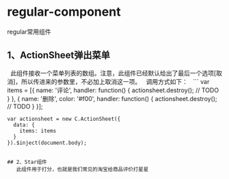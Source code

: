 # regular-component
regular常用组件

## 1、ActionSheet弹出菜单
   此组件接收一个菜单列表的数组。注意，此组件已经默认给出了最后一个选项[取消]，所以传进来的参数里，不必加上取消这一项。
   调用方式如下：
   ```
    var items = [{
      name: '评论',
      handler: function() {
        actionsheet.destroy();
        // TODO
      }
    }, {
      name: '删除',
      color: '#f00',
      handler: function() {
          actionsheet.destroy();
          // TODO
      }
    }];
    
    var actionsheet = new C.ActionSheet({
      data: {
        items: items
      }
    }).$inject(document.body);
   ```
  
 ## 2、Star组件
    此组件用于打分，也就是我们常见的淘宝给商品评价打星星
